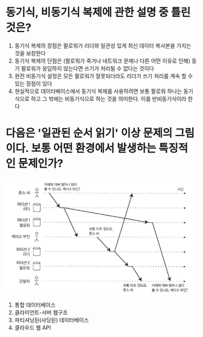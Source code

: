 # 동기식, 비동기식 복제에 관한 설명 중 틀린 것은?
1. 동기식 복제의 장점은 팔로워가 리더와 일관성 있게 최신 데이터 복사본을 가지는 것을 보장한다
2. 동기식 복제의 단점은 (팔로워가 죽거나 네트워크 문제나 다른 어떤 이유로 인해) 동기 팔로워가 응답하지 않는다면 쓰기가 처리될 수 없다는 것이다
3. 완전 비동기식 설정은 모든 팔로워가 잘못되더라도 리더가 쓰기 처리를 계속 할 수 있는 장점이 있다
4. 현실적으로 데이터베이스에서 동기식 복제를 사용하려면 보통 팔로워 하나는 동기식으로 하고 그 밖에는 비동기식으로 하는 것을 의미한다. 이를 반비동기식이라 한다

# 다음은 '일관된 순서 읽기' 이상 문제의 그림이다. 보통 어떤 환경에서 발생하는 특징적인 문제인가?

![img.png](img.png)

1. 통합 데이터베이스
2. 클라이언트-서버 웹구조
3. 파티셔닝된(샤딩된) 데이터베이스
4. 클라우드 웹 API

